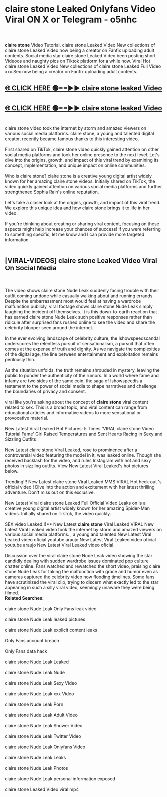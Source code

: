 <h1> claire stone Leaked Onlyfans Video Viral ON X or Telegram - o5nhc </h1>

# 
<br>
<strong>claire stone</strong> Video Tutorial. claire stone Leaked Video New collections of  claire stone Leaked Video now being a creator on Fanfix uploading adult contents. Social media star claire stone Leaked Video been posting short Videoos and naughty pics on Tiktok platform for a while now. Viral Hot claire stone Leaked Video New collections of claire stone Leaked Full Video xxx Sex now being a creator on Fanfix uploading adult contents.
<br>

## [🌐 CLICK HERE 🟢==►► claire stone leaked Video ](https://onlyclips.site?title=claire_stone&ref=git)


## [🌐 CLICK HERE 🟢==►► claire stone leaked Video ](https://onlyclips.site?title=claire_stone&ref=git)

<br>
claire stone video took the internet by storm and amazed viewers on various social media platforms. claire stone, a young and talented digital creator, recently became famous thanks to this interesting video.
<br><br>
First shared on TikTok, claire stone video quickly gained attention on other social media platforms and took her online presence to the next level. Let's dive into the origins, growth, and impact of this viral trend by examining its concept, implementation, and unique impact on online communities.
<br><br>
Who is claire stone? claire stone is a creative young digital artist widely known for her amazing claire stone videos. Initially shared on TikTok, the video quickly gained attention on various social media platforms and further strengthened Sophia Rain's online reputation.
<br><br>
Let's take a closer look at the origins, growth, and impact of this viral trend. We explore this unique idea and how claire stone brings it to life in her video.
<br><br>
If you're thinking about creating or sharing viral content, focusing on these aspects might help increase your chances of success! If you were referring to something specific, let me know and I can provide more targeted information.
<br><br>
<h2>[VIRAL-VIDEOS] claire stone Leaked Video Viral On Social Media</h2>
<br><br>
The video shows claire stone Nude Leak suddenly facing trouble with their outfit coming undone while casually walking about and running errands. Despite the embarrassment most would feel at having a wardrobe malfunction publicly, viral footage shows claire stone Nude Leak simply laughing the incident off themselves. It is this down-to-earth reaction that has earned claire stone Nude Leak such positive responses rather than ridicule after surprised fans rushed online to see the video and share the celebrity blooper seen around the internet.
<br><br>
In the ever evolving landscape of celebrity culture, the Ishowspeedscandal underscores the relentless pursuit of sensationalism, a pursuit that often comes at the expense of truth and dignity. As we navigate the complexities of the digital age, the line between entertainment and exploitation remains perilously thin.
<br><br>
As the situation unfolds, the truth remains shrouded in mystery, leaving the public to ponder the authenticity of the rumors. In a world where fame and infamy are two sides of the same coin, the saga of Ishowspeedis a testament to the power of social media to shape narratives and challenge the boundaries of privacy and consent.
<br><br>
viral like you're asking about the concept of <strong>claire stone</strong> viral content related to sex. This is a broad topic, and viral content can range from educational articles and informative videos to more sensational or provocative material.
<br><br>
New Latest Viral Leaked Hot Pictures: 5 Times 'VIRAL claire stone Video Tutorial Fame' Girl Raised Temperatures and Sent Hearts Racing in Sexy and Sizzling Outfits
<br><br>
New Latest claire stone Viral Leaked, rose to prominence after a controversial video featuring the model in it, was leaked online. Though she received backlash for the video, and rules Instagram with hot and sexy photos in sizzling outfits. View New Latest Viral Leaked's hot pictures below.
<br><br>
Trending!!! New Latest claire stone Viral Leaked MMS VIRAL Hot heck out 's official video ! Dive into the action and excitement with her latest thrilling adventure. Don't miss out on this exclusive.
<br><br>
New Latest Viral claire stone Leaked Full Official Video Leaks on  is a creative young digital artist widely known for her amazing Spider-Man videos. Initially shared on TikTok, the video quickly.
<br><br>
SEX video Leaked!!)** New Latest <strong>claire stone</strong> Viral Leaked VIRAL New Latest Viral Leaked video took the internet by storm and amazed viewers on various social media platforms. , a young and talented New Latest Viral Leaked video oficial youtube araujo New Latest Viral Leaked video oficial youtube araujo New Latest Viral Leaked video oficial.
<br><br>
Discussion over the viral claire stone Nude Leak video showing the star candidly dealing with sudden wardrobe issues dominated pop culture chatter online. Fans watched and rewatched the short video, praising claire stone Nude Leak for taking the malfunction with grace and humor even as cameras captured the celebrity video now flooding timelines. Some fans have scrutinized the viral clip, trying to discern what exactly led to the star appearing in such a silly viral video, seemingly unaware they were being filmed.
<br>
<strong>Related Searches:</strong>
<br><br>
claire stone Nude Leak Only Fans leak video
<br><br>
claire stone Nude Leak leaked pictures
<br><br>
claire stone Nude Leak explicit content leaks
<br><br>
Only Fans account breach
<br><br>
Only Fans data hack
<br><br>
claire stone Nude Leak Leaked
<br><br>
claire stone Nude Leak Nude
<br><br>
claire stone Nude Leak Sexy Video
<br><br>
claire stone Nude Leak xxx Video
<br><br>
claire stone Nude Leak Porn
<br><br>
claire stone Nude Leak Adult Video
<br><br>
claire stone Nude Leak Shower Video
<br><br>
claire stone Nude Leak Twitter Video
<br><br>
claire stone Nude Leak Onlyfans Video
<br><br>
claire stone Nude Leak Leaks
<br><br>
claire stone Nude Leak Photos
<br><br>
claire stone Nude Leak personal information exposed
<br><br>
claire stone Leaked Video viral mp4